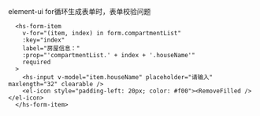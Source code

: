 element-ui for循环生成表单时，表单校验问题

      <hs-form-item
        v-for="(item, index) in form.compartmentList"
        :key="index"
        label="房屋信息："
        :prop="'compartmentList.' + index + '.houseName'"
        required
      >
        <hs-input v-model="item.houseName" placeholder="请输入" maxlength="32" clearable />
        <el-icon style="padding-left: 20px; color: #f00"><RemoveFilled /></el-icon>
      </hs-form-item>